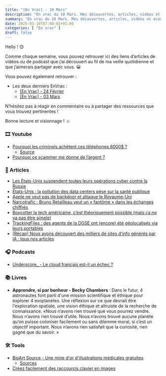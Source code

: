 ```yaml
---
title: "[En Vrac] - 10 Mars"
description: "En vrac du 10 Mars. Mes découvertes, articles, vidéos et écoute qui m'ont intéressé et que je veux partager."
summary: "En vrac du 10 Mars. Mes découvertes, articles, vidéos et écoute qui m'ont intéressé et que je veux partager."
date: 2025-03-10T07:00:03+01:00
categories: [ "En vrac" ]
draft: false
---
```


Hello ! 😊

Comme chaque semaine, vous pouvez retrouver ici des liens d’articles de vidéos ou de podcast que j’ai découvert au fil de ma veille quotidienne et que j’aimerais partager avec vous. 😀

Vous pouvez également retrouver :
- Les deux derniers EnVrac :
    - [[En Vrac] - 24 Février](https://blog.victorprouff.fr/posts/2025-02-24-envrac/)
    - [[En Vrac] - 03 Mars](https://blog.victorprouff.fr/posts/2025-03-03-envrac/)

N’hésitez pas à réagir en commentaire ou à partager des ressources que vous trouvez pertinentes !

Bonne lecture et visionnage ! ☺️
### 🎞️ Youtube
- [Pourquoi les criminels achètent ces téléphones 6000$ ?](https://www.youtube.com/watch?v=dS01AoUF1xo&t=1s)
    - [Source](https://www.youtube.com/watch?v=dS01AoUF1xo)
- [Pourquoi ce scammer me donne de l’argent ?](https://www.youtube.com/watch?v=7revMCR3O4M)
### 📖 Articles
- [Les États-Unis suspendent toutes leurs opérations cyber contre la Russie](https://next.ink/173284/les-etats-unis-suspendent-toutes-operations-cyber-contre-la-russie/)
- [États-Unis : la pollution des data centers pèse sur la santé publique](https://next.ink/173587/etats-unis-la-pollution-des-data-centers-pese-sur-la-sante-publique/)
- [Apple ne veut pas de backdoor et attaque le Royaume-Uni](https://korben.info/apple-ne-veut-pas-de-backdoor-et-attaque-le-royaume-uni.html)
- [Narcotrafic : Bruno Retailleau veut un « fantôme » dans les échanges chiffrés](https://next.ink/173899/narcotrafic-bruno-retailleau-veut-un-fantome-dans-les-echanges-chiffres/)
- [Boycotter la tech américaine, c’est théoriquement possible (mais ça ne va pas être simple)](https://next.ink/173798/boycotter-la-tech-americaine-cest-theoriquement-possible-mais-ca-ne-va-pas-etre-simple/)
- [TrackingFiles : des agents de la DGSE ont (encore) été géolocalisés via leurs portables](https://next.ink/174386/trackingfiles-des-agents-de-la-dgse-ont-encore-ete-geolocalises-via-leurs-portables/)
- [[Récap] Nous avons découvert des milliers de sites d’info générés par IA : tous nos articles](https://next.ink/173214/recap-nous-avons-decouvert-des-milliers-de-sites-dinfo-generes-par-ia-tous-nos-articles/)
### 🎧 Podcasts
- [Underscore_ - Le cloud français est-il un échec ?](https://open.spotify.com/episode/60IbAqpq2k6bwfvdMSRjVI?si=feda39d38f0f4643)
### 📚 Livres
- **Apprendre, si par bonheur - Becky Chambers** : Dans le futur, 4 astronautes font parti d'une mission scientifique et éthique pour explorer 4 exoplanètes. Une réflexion sur ce que devrait être l'exploration spatiale, une vision éthique et altruiste de la recherche de connaissance. «Nous n’avons rien trouvé que vous pourrez vendre. Nous n’avons rien trouvé d’utile. Nous n’avons trouvé aucune planète qu’on puisse coloniser facilement ou sans dilemme moral, si c’est un objectif important. Nous n’avons rien satisfait que la curiosité, rien gagné que du savoir. »
### 🛠️ Tools
- [BioArt Source - Une mine d'or d'illustrations médicales gratuites](https://korben.info/bioart-source-illustrations-medicales-gratuites.html)
    - [Sources](https://bioart.niaid.nih.gov/)
- [Créez facilement des raccourcis clavier en images](https://korben.info/generateur-images-raccourcis-clavier.html) 